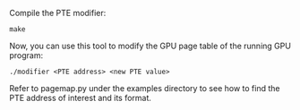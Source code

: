 Compile the PTE modifier:

```
make
```

Now, you can use this tool to modify the GPU page table of the running GPU program:

```
./modifier <PTE address> <new PTE value>
```

Refer to pagemap.py under the examples directory to see how to find the PTE address of interest and its format. 
